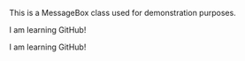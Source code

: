 This is a MessageBox class used for demonstration purposes.

I am learning GitHub!

I am learning GitHub!
